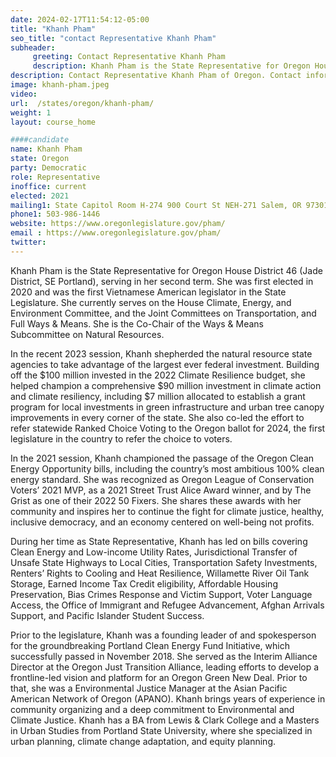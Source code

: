 ```yaml
---
date: 2024-02-17T11:54:12-05:00
title: "Khanh Pham"
seo_title: "contact Representative Khanh Pham"
subheader:
     greeting: Contact Representative Khanh Pham
     description: Khanh Pham is the State Representative for Oregon House District 46 (Jade District, SE Portland), serving in her second term. She was first elected in 2020 and was the first Vietnamese American legislator in the State Legislature.
description: Contact Representative Khanh Pham of Oregon. Contact information for Khanh Pham includes email address, phone number, and mailing address.
image: khanh-pham.jpeg
video:
url:  /states/oregon/khanh-pham/
weight: 1
layout: course_home

####candidate
name: Khanh Pham
state: Oregon
party: Democratic
role: Representative
inoffice: current
elected: 2021
mailing1: State Capitol Room H-274 900 Court St NEH-271 Salem, OR 97301
phone1: 503-986-1446
website: https://www.oregonlegislature.gov/pham/
email : https://www.oregonlegislature.gov/pham/
twitter:
---
```


Khanh Pham is the State Representative for Oregon House District 46 (Jade District, SE Portland), serving in her second term. She was first elected in 2020 and was the first Vietnamese American legislator in the State Legislature. She currently serves on the House Climate, Energy, and Environment Committee, and the Joint Committees on Transportation, and Full Ways & Means. She is the Co-Chair of the Ways & Means Subcommittee on Natural Resources.  

​In the recent 2023 session, Khanh shepherded the natural resource state agencies to take advantage of the largest ever federal investment. Building off the $100 million invested in the 2022 Climate Resilience budget, she helped champion a comprehensive $90 million investment in climate action and climate resiliency, including $7 million allocated to establish a grant program for local investments in green infrastructure and urban tree canopy improvements in every corner of the state. She also co-led the effort to refer statewide Ranked Choice Voting to the Oregon ballot for 2024, the first legislature in the country to refer the choice to voters.

​In the 2021 session, Khanh championed the passage of the Oregon Clean Energy Opportunity bills, including the country’s most ambitious 100% clean energy standard. She was recognized as Oregon League of Conservation Voters’ 2021 MVP, as a 2021 Street Trust Alice Award winner, and by The Grist as one of their 2022 50 Fixers. She shares these awards with her community and inspires her to continue the fight for climate justice, healthy, inclusive democracy, and an economy centered on well-being not profits.   

During her time as State Representative, Khanh has led on bills covering Clean Energy and Low-income Utility Rates, Jurisdictional Transfer of Unsafe State Highways to Local Cities, Transportation Safety Investments, Renters’ Rights to Cooling and Heat Resilience, Willamette River Oil Tank Storage, Earned Income Tax Credit eligibility, Affordable Housing Preservation, Bias Crimes Response and Victim Support, Voter Language Access, the Office of Immigrant and Refugee Advancement, Afghan Arrivals Support, and Pacific Islander Student Success.

Prior to the legislature, Khanh was a founding leader of and spokesperson for the groundbreaking Portland Clean Energy Fund Initiative, which successfully passed in November 2018. She served as the Interim Alliance Director at the Oregon Just Transition Alliance, leading efforts to develop a frontline-led vision and platform for an Oregon Green New Deal. Prior to that, she was a Environmental Justice Manager at the Asian Pacific American Network of Oregon (APANO).  Khanh brings years of experience in community organizing and a deep commitment to Environmental and Climate Justice. Khanh has a BA from Lewis & Clark College and a Masters in Urban Studies from Portland State University, where she specialized in urban planning, climate change adaptation, and equity planning.
